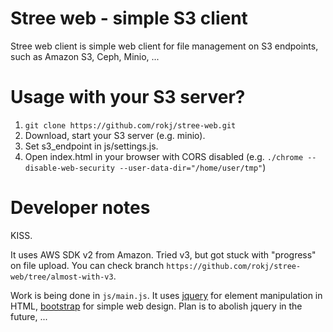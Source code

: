 # Stree web - simple S3 client
Stree web client is simple web client for file management on S3 endpoints, such as Amazon S3, Ceph, Minio, ... 

# Usage with your S3 server?
1. `git clone https://github.com/rokj/stree-web.git`
2. Download, start your S3 server (e.g. minio).
3. Set s3_endpoint in js/settings.js.
4. Open index.html in your browser with CORS disabled (e.g. `./chrome --disable-web-security --user-data-dir="/home/user/tmp"`)

# Developer notes
KISS. 
  
It uses AWS SDK v2 from Amazon. Tried v3, but got stuck with "progress" on file upload. You can check branch `https://github.com/rokj/stree-web/tree/almost-with-v3`.

Work is being done in `js/main.js`. It uses [jquery](https://jquery.com/) for element manipulation in HTML, [bootstrap](https://getbootstrap.com/) for simple web design. Plan is to abolish jquery in the future, ...
